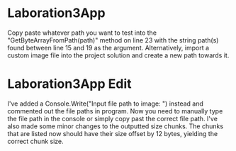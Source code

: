 # Laboration3App

Copy paste whatever path you want to test into the "GetByteArrayFromPath(path)" method on line 23 with the string path(s) found between line 15 and 19 as the argument. Alternatively, import a custom image file into the project solution and create a new path towards it. 

# Laboration3App Edit

I've added a Console.Write("Input file path to image: ") instead and commented out the file paths in program. Now you need to manually type the file path in the console or simply copy past the correct file path. I've also made some minor changes to the outputted size chunks. The chunks that are listed now should have their size offset by 12 bytes, yielding the correct chunk size.

